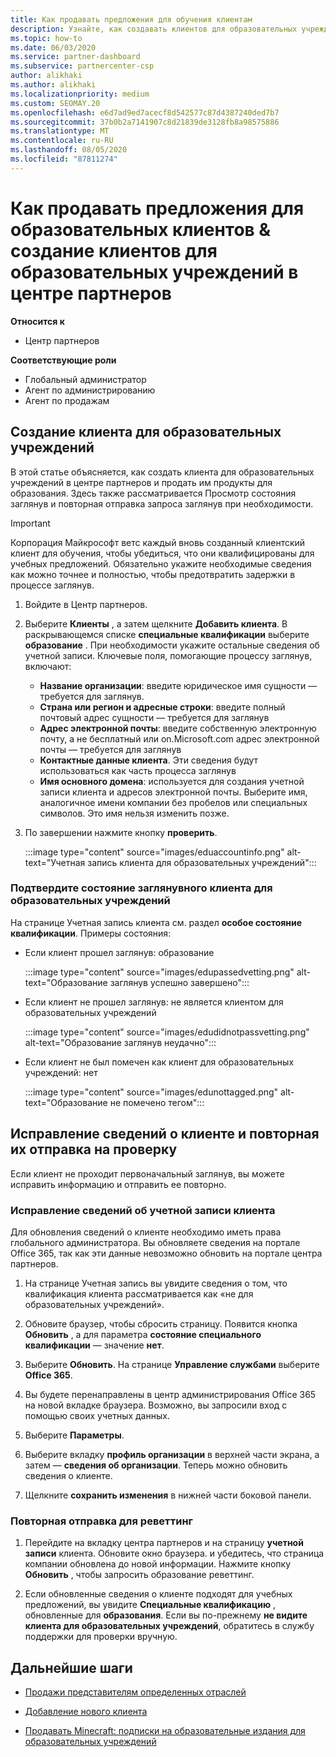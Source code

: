 ```yaml
---
title: Как продавать предложения для обучения клиентам
description: Узнайте, как создавать клиентов для образовательных учреждений и продавать предложения в центре партнеров.
ms.topic: how-to
ms.date: 06/03/2020
ms.service: partner-dashboard
ms.subservice: partnercenter-csp
author: alikhaki
ms.author: alikhaki
ms.localizationpriority: medium
ms.custom: SEOMAY.20
ms.openlocfilehash: e6d7ad9ed7acecf8d542577c87d4387240ded7b7
ms.sourcegitcommit: 37b0b2a7141907c8d21839de3128fb8a98575886
ms.translationtype: MT
ms.contentlocale: ru-RU
ms.lasthandoff: 08/05/2020
ms.locfileid: "87811274"
---
```

# <a name="how-to-sell-offers-to-education-customers--how-to-create-an-education-customer-in-partner-center"></a>Как продавать предложения для образовательных клиентов & создание клиентов для образовательных учреждений в центре партнеров

**Относится к**

- Центр партнеров

**Соответствующие роли**

- Глобальный администратор
- Агент по администрированию
- Агент по продажам

## <a name="create-an-education-customer"></a>Создание клиента для образовательных учреждений

В этой статье объясняется, как создать клиента для образовательных учреждений в центре партнеров и продать им продукты для образования. Здесь также рассматривается Просмотр состояния заглянув и повторная отправка запроса заглянув при необходимости.

> [!IMPORTANT]
> Корпорация Майкрософт ветс каждый вновь созданный клиентский клиент для обучения, чтобы убедиться, что они квалифицированы для учебных предложений.  Обязательно укажите необходимые сведения как можно точнее и полностью, чтобы предотвратить задержки в процессе заглянув.

1. Войдите в Центр партнеров.

2. Выберите **Клиенты** , а затем щелкните **Добавить клиента**. В раскрывающемся списке **специальные квалификации** выберите **образование** .  При необходимости укажите остальные сведения об учетной записи.  Ключевые поля, помогающие процессу заглянув, включают:

   - **Название организации**: введите юридическое имя сущности — требуется для заглянув.
   - **Страна или регион и адресные строки**: введите полный почтовый адрес сущности — требуется для заглянув
   - **Адрес электронной почты**: введите собственную электронную почту, а не бесплатный или on.Microsoft.com адрес электронной почты — требуется для заглянув
   - **Контактные данные клиента**. Эти сведения будут использоваться как часть процесса заглянув
   - **Имя основного домена**: используется для создания учетной записи клиента и адресов электронной почты.  Выберите имя, аналогичное имени компании без пробелов или специальных символов.  Это имя нельзя изменить позже.

3. По завершении нажмите кнопку **проверить**.

   :::image type="content" source="images/eduaccountinfo.png" alt-text="Учетная запись клиента для образовательных учреждений":::

### <a name="confirm-your-education-customers-vetting-status"></a>Подтвердите состояние заглянувного клиента для образовательных учреждений

На странице Учетная запись клиента см. раздел **особое состояние квалификации**.
Примеры состояния:

- Если клиент прошел заглянув: образование

   :::image type="content" source="images/edupassedvetting.png" alt-text="Образование заглянув успешно завершено":::

- Если клиент не прошел заглянув: не является клиентом для образовательных учреждений

   :::image type="content" source="images/edudidnotpassvetting.png" alt-text="Образование заглянув неудачно":::

- Если клиент не был помечен как клиент для образовательных учреждений: нет

   :::image type="content" source="images/edunottagged.png" alt-text="Образование не помечено тегом":::

## <a name="correct-the-customer-account-info-and-resubmit-for-vetting"></a>Исправление сведений о клиенте и повторная их отправка на проверку  

Если клиент не проходит первоначальный заглянув, вы можете исправить информацию и отправить ее повторно.

### <a name="correct-the-customer-account-information"></a>Исправление сведений об учетной записи клиента

Для обновления сведений о клиенте необходимо иметь права глобального администратора. Вы обновляете сведения на портале Office 365, так как эти данные невозможно обновить на портале центра партнеров.

1. На странице Учетная запись вы увидите сведения о том, что квалификация клиента рассматривается как «не для образовательных учреждений».

2. Обновите браузер, чтобы сбросить страницу. Появится кнопка **Обновить** , а для параметра **состояние специального квалификации** — значение **нет**.

3. Выберите **Обновить**. На странице **Управление службами** выберите **Office 365**.

4. Вы будете перенаправлены в центр администрирования Office 365 на новой вкладке браузера. Возможно, вы запросили вход с помощью своих учетных данных.

5. Выберите **Параметры**.

6. Выберите вкладку **профиль организации** в верхней части экрана, а затем — **сведения об организации**. Теперь можно обновить сведения о клиенте.

7. Щелкните **сохранить изменения** в нижней части боковой панели.  

### <a name="resubmit-for-revetting"></a>Повторная отправка для реветтинг

1. Перейдите на вкладку центра партнеров и на страницу **учетной записи** клиента. Обновите окно браузера. и убедитесь, что страница компании обновлена до новой информации. Нажмите кнопку **Обновить** , чтобы запросить образование реветтинг.

2. Если обновленные сведения о клиенте подходят для учебных предложений, вы увидите **Специальные квалификацию** , обновленные для **образования**. Если вы по-прежнему **не видите клиента для образовательных учреждений**, обратитесь в службу поддержки для проверки вручную.

## <a name="next-steps"></a>Дальнейшие шаги

- [Продажи представителям определенных отраслей](get-special-pricing-for-offers.md)

- [Добавление нового клиента](add-a-new-customer.md)

- [Продавать Minecraft: подписки на образовательные издания для образовательных учреждений](minecraft-subscriptions.md)
